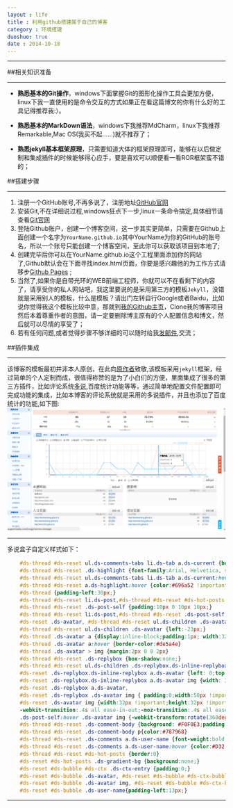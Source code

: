 ```yaml
---
layout : life
title : 利用github搭建属于自己的博客
category : 环境搭建
duoshuo: true
date : 2014-10-18
---
```


******

<!-- more -->

##相关知识准备

******
* **熟悉基本的Git操作**，windows下面掌握Git的图形化操作工具会更加方便，linux下我一直使用的是命令交互的方式如果正在看这篇博文的你有什么好的工具记得推荐我:）。

* **熟悉基本的MarkDown语法**，windows下我推荐MdCharm，linux下我推荐Remarkable,Mac OS(我买不起……)就不推荐了；

* **熟悉jekyll基本框架原理**，只需要知道大体的框架原理即可，能够在以后做定制和集成插件的时候能够得心应手，要是喜欢可以顺便看一看ROR框架蛮不错的；


##搭建步骤

******
1. 注册一个GitHub账号,不再多说了，注册地址[GitHub官网][1]
2. 安装Git,不在详细说过程,windows狂点下一步,linux一条命令搞定,具体细节请查看[Git官网][2]
3. 登陆Github账户，创建一个博客空间，这一步其实更简单，只需要在Github上面创建一个名字为`YourName.github.io`其中YourName为你的GitHub的账号名，所以一个账号只能创建一个博客空间，至此你可以获取该项目到本地了;
4. 创建完毕后你可以在YourName.github.io这个工程里面添加你的网站了,Github默认会在下面寻找index.html页面，你要是感兴趣他的为工作方式请移步[Github Pages][3] ;
5. 当然了,如果你是自带光环的WEB前端工程师，你就可以不在看剩下的内容了，请享受你的私人网站吧，我这里要说的是采用第三方的模板`Jekyll`，没错就是采用别人的模板，什么是模板？请出门左转自行Google或者Baidu，比如说你觉得我这个模板比较中意，那就到[我的Github主页][4]，Clone我的博客项目然后本着尊重作者的意图，请一定要删除博主原有的个人配置信息和博文，然后就可以尽情的享受了；
6. 若有任何问题,或者觉得步骤不够详细的可以随时给我[发邮件][5],交流；

##插件集成

******

> 
该博客的模板最初并非本人原创，在此向[原作者][6]致敬,该模板采用`jekyll`框架，经过简单的个人定制而成，很值得称赞的是为了小白们的方便，里面集成了很多的第三方插件，比如评论系统[多说][7],百度统计功能等等，通过简单地配置文件配置即可完成功能的集成，比如本博客的评论系统就是采用的多说插件，并且也添加了百度统计的功能,如下图:
![我是图片](/res/img/blog/2014-10-22.png)


******

>
多说盒子自定义样式如下：


```css
    #ds-thread #ds-reset ul.ds-comments-tabs li.ds-tab a.ds-current {border:0px;color:#848568;text-shadow:none;background:#dddfc2}
    #ds-thread #ds-reset .ds-highlight {font-family:Arial, Helvetica, sans-serif;font-size:14px;font-weight:bold;color:#848568 !important;}
    #ds-thread #ds-reset ul.ds-comments-tabs li.ds-tab a.ds-current:hover {color:#696a52;background:#d4d6ba}
    #ds-thread #ds-reset a.ds-highlight:hover {color:#696a52 !important;}
    #ds-thread {padding-left:30px;}
    #ds-thread #ds-reset li.ds-post,#ds-thread #ds-reset #ds-hot-posts {overflow:visible}
    #ds-thread #ds-reset .ds-post-self {padding:10px 0 10px 10px;}
    #ds-thread #ds-reset li.ds-post,#ds-thread #ds-reset .ds-post-self {border:0 !important;}
    #ds-reset .ds-avatar, #ds-thread #ds-reset ul.ds-children .ds-avatar {position:absolute;top:26px;left:-14px;padding:5px;width:36px;height:36px;box-shadow:-1px 0 1px rgba(0,0,0,.15) inset;border-radius:46px; background:#E5E6D0;}
    #ds-thread #ds-reset ul.ds-children .ds-avatar {left:-23px;}
    #ds-thread .ds-avatar a {display:inline-block;padding:1px; width:32px;height:32px;border:1px solid #b9baa6;border-radius:50%; background-color:#fff !important}
    #ds-thread .ds-avatar a:hover {border-color:#de5a4e}
    #ds-thread .ds-avatar > img {margin:2px 0 0 2px}
    #ds-thread #ds-reset .ds-replybox {box-shadow:none;}
    #ds-thread #ds-reset ul.ds-children .ds-replybox.ds-inline-replybox a.ds-avatar,
    #ds-reset .ds-replybox.ds-inline-replybox a.ds-avatar {left: 0;top: 0; padding: 0;width: 32px !important;height: 32px !important; background: none;box-shadow: none; } 
    #ds-reset .ds-replybox.ds-inline-replybox a.ds-avatar img {width: 32px !important;height: 32px !important; border-radius:50%;} 
    #ds-reset .ds-replybox a.ds-avatar,
    #ds-reset .ds-replybox .ds-avatar img { padding:0;width:50px !important;height:50px !important; border-radius:5px; }
    #ds-reset .ds-avatar img {width:32px !important;height:32px !important;border-radius:32px;box-shadow:0 1px 3px rgba(0, 0, 0, 0.22);
    -webkit-transition:.4s all ease-in-out;-moz-transition:.4s all ease-in-out;-o-transition:.4s all ease-in-out;-ms-transition:.4s all ease-in-out;transition:.4s all ease-in-out;}
    .ds-post-self:hover .ds-avatar img {-webkit-transform:rotate(360deg);-moz-transform:rotate(360deg);-o-transform:rotate(360deg);-ms-transform:rotate(360deg);transform:rotate(360deg);}
    #ds-thread #ds-reset .ds-comment-body {background: #F0F0E3;padding:15px 15px 12px 32px;border-radius:5px; box-shadow:0 1px 2px rgba(0,0,0,.15), 0 1px 0 rgba(255,255,255,.75) inset;}
    #ds-thread #ds-reset .ds-comment-body p{color:#787968}
    #ds-thread #ds-reset .ds-comments a.ds-user-name {font-weight:bold;color:#696A52 !important;}
    #ds-thread #ds-reset .ds-comments a.ds-user-name:hover {color:#D32 !important;}
    #ds-thread #ds-reset #ds-hot-posts {border:0}
    #ds-reset #ds-hot-posts .ds-gradient-bg {background:none;}
    #ds-reset #ds-bubble #ds-ctx .ds-ctx-entry {padding:0;}
    #ds-reset #ds-bubble .ds-avatar, #ds-reset #ds-bubble #ds-ctx-bubble .ds-avatar a {position:static;padding:0;border:0; background:none;box-shadow:none;}
    #ds-reset #ds-bubble .ds-avatar img, #ds-reset #ds-bubble #ds-ctx-bubble .ds-avatar a {width:45px !important;height:45px !important;}
    #ds-reset #ds-bubble .ds-user-name{padding-left:13px;}

```

******
[1]:https://github.com/
[2]:http://git-scm.com/
[3]:https://pages.github.com/
[4]:https://pages.github.com/
[5]:mailto:daodaoliang@yeah.net
[6]:http://pexcn.tk/
[7]:http://duoshuo.com/